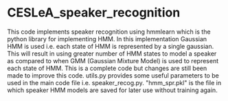 # CESLeA_speaker_recognition
This code implements speaker recognition using hmmlearn which is the python library for implementing HMM. In this implementation Gaussian HMM is used i.e. each state of HMM is represented by a single gaussian. This will result in using greater number of HMM states to model a speaker as compared to when GMM (Gaussian Mixture Model) is used to represent each state of HMM. 
This is a complete code but changes are still been made to improve this code.
utils.py provides some useful parameters to be used in the  main code file i.e. speaker_recog.py.
"hmm_spr.pkl" is the file in which speaker HMM models are saved for later use without training again.
